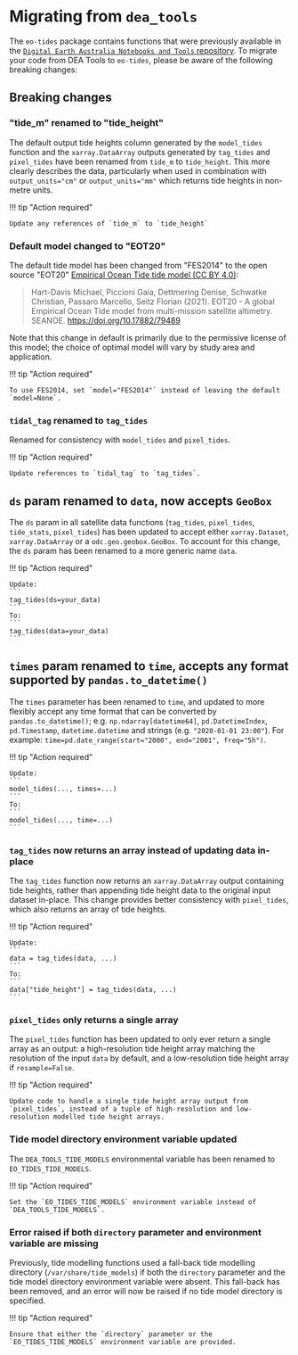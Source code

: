 # Migrating from `dea_tools`

The `eo-tides` package contains functions that were previously available in the [`Digital Earth Australia Notebooks and Tools` repository](https://github.com/GeoscienceAustralia/dea-notebooks/).
To migrate your code from DEA Tools to `eo-tides`, please be aware of the following breaking changes:

## Breaking changes

### "tide_m" renamed to "tide_height"

The default output tide heights column generated by the `model_tides` function and the `xarray.DataArray` outputs generated by `tag_tides` and `pixel_tides` have been renamed from `tide_m` to `tide_height`.
This more clearly describes the data, particularly when used in combination with `output_units="cm"` or `output_units="mm"` which returns tide heights in non-metre units.

!!! tip "Action required"

    Update any references of `tide_m` to `tide_height`

### Default model changed to "EOT20"

The default tide model has been changed from "FES2014" to the open source "EOT20" [Empirical Ocean Tide tide model (CC BY 4.0)](https://doi.org/10.17882/79489):

> Hart-Davis Michael, Piccioni Gaia, Dettmering Denise, Schwatke Christian, Passaro Marcello, Seitz Florian (2021). EOT20 - A global Empirical Ocean Tide model from multi-mission satellite altimetry. SEANOE. <https://doi.org/10.17882/79489>

Note that this change in default is primarily due to the permissive license of this model; the choice of optimal model will vary by study area and application.

!!! tip "Action required"

    To use FES2014, set `model="FES2014"` instead of leaving the default `model=None`.

### `tidal_tag` renamed to `tag_tides`

Renamed for consistency with `model_tides` and `pixel_tides`.

!!! tip "Action required"

    Update references to `tidal_tag` to `tag_tides`.

## `ds` param renamed to `data`, now accepts `GeoBox`

The `ds` param in all satellite data functions (`tag_tides`, `pixel_tides`, `tide_stats`, `pixel_tides`) has been updated to accept either `xarray.Dataset`, `xarray.DataArray` or a `odc.geo.geobox.GeoBox`. To account for this change, the `ds` param has been renamed to a more generic name `data`.

!!! tip "Action required"

    Update:
    ```
    tag_tides(ds=your_data)
    ```
    To:
    ```
    tag_tides(data=your_data)
    ```

## `times` param renamed to `time`, accepts any format supported by `pandas.to_datetime()`

The `times` parameter has been renamed to `time`, and updated to more flexibly accept any time format that can be converted by `pandas.to_datetime()`; e.g. `np.ndarray[datetime64]`, `pd.DatetimeIndex`, `pd.Timestamp`, `datetime.datetime` and strings (e.g. `"2020-01-01 23:00"`). For example: `time=pd.date_range(start="2000", end="2001", freq="5h")`.

!!! tip "Action required"

    Update:
    ```
    model_tides(..., times=...)
    ```
    To:
    ```
    model_tides(..., time=...)
    ```

### `tag_tides` now returns an array instead of updating data in-place

The `tag_tides` function now returns an `xarray.DataArray` output containing tide heights, rather than appending tide height data to the original input dataset in-place. This change provides better consistency with `pixel_tides`, which also returns an array of tide heights.

!!! tip "Action required"

    Update:
    ```
    data = tag_tides(data, ...)
    ```
    To:
    ```
    data["tide_height"] = tag_tides(data, ...)
    ```

### `pixel_tides` only returns a single array

The `pixel_tides` function has been updated to only ever return a single array as an output: a high-resolution tide height array matching the resolution of the input `data` by default, and a low-resolution tide height array if `resample=False`.

!!! tip "Action required"

    Update code to handle a single tide height array output from `pixel_tides`, instead of a tuple of high-resolution and low-resolution modelled tide height arrays.

### Tide model directory environment variable updated

The `DEA_TOOLS_TIDE_MODELS` environmental variable has been renamed to `EO_TIDES_TIDE_MODELS`.

!!! tip "Action required"

    Set the `EO_TIDES_TIDE_MODELS` environment variable instead of `DEA_TOOLS_TIDE_MODELS`.

### Error raised if both `directory` parameter and environment variable are missing

Previously, tide modelling functions used a fall-back tide modelling directory (`/var/share/tide_models`) if both the `directory` parameter and the tide model directory environment variable were absent. This fall-back has been removed, and an error will now be raised if no tide model directory is specified.

!!! tip "Action required"

    Ensure that either the `directory` parameter or the `EO_TIDES_TIDE_MODELS` environment variable are provided.
